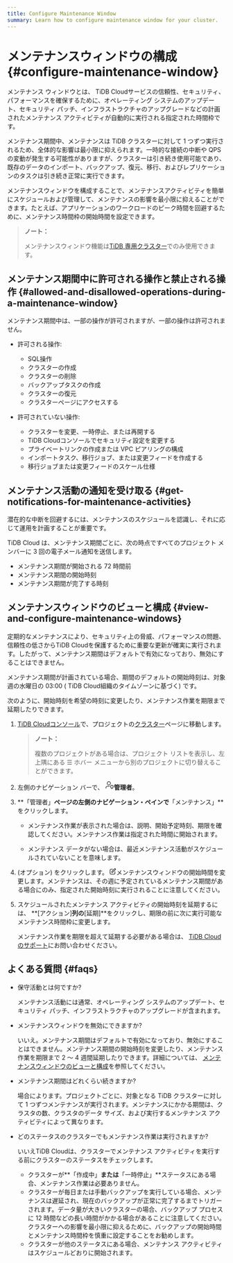 ```yaml
---
title: Configure Maintenance Window
summary: Learn how to configure maintenance window for your cluster.
---
```


# メンテナンスウィンドウの構成 {#configure-maintenance-window}

メンテナンス ウィンドウとは、 TiDB Cloudサービスの信頼性、セキュリティ、パフォーマンスを確保するために、オペレーティング システムのアップデート、セキュリティ パッチ、インフラストラクチャのアップグレードなどの計画されたメンテナンス アクティビティが自動的に実行される指定された時間枠です。

メンテナンス期間中、メンテナンスは TiDB クラスターに対して 1 つずつ実行されるため、全体的な影響は最小限に抑えられます。一時的な接続の中断や QPS の変動が発生する可能性がありますが、クラスターは引き続き使用可能であり、既存のデータのインポート、バックアップ、復元、移行、およびレプリケーションのタスクは引き続き正常に実行できます。

メンテナンスウィンドウを構成することで、メンテナンスアクティビティを簡単にスケジュールおよび管理して、メンテナンスの影響を最小限に抑えることができます。たとえば、アプリケーションのワークロードのピーク時間を回避するために、メンテナンス時間枠の開始時間を設定できます。

> **ノート：**
>
> メンテナンスウィンドウ機能は[<a href="/tidb-cloud/select-cluster-tier.md#tidb-dedicated">TiDB 専用クラスター</a>](/tidb-cloud/select-cluster-tier.md#tidb-dedicated)でのみ使用できます。

## メンテナンス期間中に許可される操作と禁止される操作 {#allowed-and-disallowed-operations-during-a-maintenance-window}

メンテナンス期間中は、一部の操作が許可されますが、一部の操作は許可されません。

-   許可される操作:

    -   SQL操作
    -   クラスターの作成
    -   クラスターの削除
    -   バックアップタスクの作成
    -   クラスターの復元
    -   クラスターページにアクセスする

-   許可されていない操作:

    -   クラスターを変更、一時停止、または再開する
    -   TiDB Cloudコンソールでセキュリティ設定を変更する
    -   プライベートリンクの作成または VPC ピアリングの構成
    -   インポートタスク、移行ジョブ、または変更フィードを作成する
    -   移行ジョブまたは変更フィードのスケール仕様

## メンテナンス活動の通知を受け取る {#get-notifications-for-maintenance-activities}

潜在的な中断を回避するには、メンテナンスのスケジュールを認識し、それに応じて運用を計画することが重要です。

TiDB Cloud は、メンテナンス期間ごとに、次の時点ですべてのプロジェクト メンバーに 3 回の電子メール通知を送信します。

-   メンテナンス期間が開始される 72 時間前
-   メンテナンス期間の開始時刻
-   メンテナンス期間が完了する時刻

## メンテナンスウィンドウのビューと構成 {#view-and-configure-maintenance-windows}

定期的なメンテナンスにより、セキュリティ上の脅威、パフォーマンスの問題、信頼性の低さからTiDB Cloudを保護するために重要な更新が確実に実行されます。したがって、メンテナンス期間はデフォルトで有効になっており、無効にすることはできません。

メンテナンス期間が計画されている場合、期間のデフォルトの開始時刻は、対象週の水曜日の 03:00 ( TiDB Cloud組織のタイムゾーンに基づく) です。

次のように、開始時刻を希望の時刻に変更したり、メンテナンス作業を期限まで延期したりできます。

1.  [<a href="https://tidbcloud.com/">TiDB Cloudコンソール</a>](https://tidbcloud.com/)で、プロジェクトの[<a href="https://tidbcloud.com/console/clusters">クラスター</a>](https://tidbcloud.com/console/clusters)ページに移動します。

    > **ノート：**
    >
    > 複数のプロジェクトがある場合は、プロジェクト リストを表示し、左上隅にある ☰ ホバー メニューから別のプロジェクトに切り替えることができます。

2.  左側のナビゲーション バーで、 <svg width="20" height="20" viewBox="0 0 24 24" fill="none" stroke-width="1.5" xmlns="http://www.w3.org/2000/svg"><path d="M12 14.5H7.5C6.10444 14.5 5.40665 14.5 4.83886 14.6722C3.56045 15.06 2.56004 16.0605 2.17224 17.3389C2 17.9067 2 18.6044 2 20M14.5 6.5C14.5 8.98528 12.4853 11 10 11C7.51472 11 5.5 8.98528 5.5 6.5C5.5 4.01472 7.51472 2 10 2C12.4853 2 14.5 4.01472 14.5 6.5ZM22 16.516C22 18.7478 19.6576 20.3711 18.8054 20.8878C18.7085 20.9465 18.6601 20.9759 18.5917 20.9911C18.5387 21.003 18.4613 21.003 18.4083 20.9911C18.3399 20.9759 18.2915 20.9465 18.1946 20.8878C17.3424 20.3711 15 18.7478 15 16.516V14.3415C15 13.978 15 13.7962 15.0572 13.6399C15.1077 13.5019 15.1899 13.3788 15.2965 13.2811C15.4172 13.1706 15.5809 13.1068 15.9084 12.9791L18.2542 12C18.3452 11.9646 18.4374 11.8 18.4374 11.8H18.5626C18.5626 11.8 18.6548 11.9646 18.7458 12L21.0916 12.9791C21.4191 13.1068 21.5828 13.1706 21.7035 13.2811C21.8101 13.3788 21.8923 13.5019 21.9428 13.6399C22 13.7962 22 13.978 22 14.3415V16.516Z" stroke="currentColor" stroke-width="inherit" stroke-linecap="round" stroke-linejoin="round"></path></svg>**管理者**。

3.  **「管理者」**ページの左側のナビゲーション・ペインで**「メンテナンス」**をクリックします。

    -   メンテナンス作業が表示された場合は、説明、開始予定時刻、期限を確認してください。メンテナンス作業は指定された時間に開始されます。

    -   メンテナンス データがない場合は、最近メンテナンス活動がスケジュールされていないことを意味します。

4.  (オプション) をクリックします。 <svg width="15" height="15" viewBox="0 0 24 24" fill="none" xmlns="http://www.w3.org/2000/svg" class="mantine-1o1jehl"><path d="M11 3.99998H6.8C5.11984 3.99998 4.27976 3.99998 3.63803 4.32696C3.07354 4.61458 2.6146 5.07353 2.32698 5.63801C2 6.27975 2 7.11983 2 8.79998V17.2C2 18.8801 2 19.7202 2.32698 20.362C2.6146 20.9264 3.07354 21.3854 3.63803 21.673C4.27976 22 5.11984 22 6.8 22H15.2C16.8802 22 17.7202 22 18.362 21.673C18.9265 21.3854 19.3854 20.9264 19.673 20.362C20 19.7202 20 18.8801 20 17.2V13M7.99997 16H9.67452C10.1637 16 10.4083 16 10.6385 15.9447C10.8425 15.8957 11.0376 15.8149 11.2166 15.7053C11.4184 15.5816 11.5914 15.4086 11.9373 15.0627L21.5 5.49998C22.3284 4.67156 22.3284 3.32841 21.5 2.49998C20.6716 1.67156 19.3284 1.67155 18.5 2.49998L8.93723 12.0627C8.59133 12.4086 8.41838 12.5816 8.29469 12.7834C8.18504 12.9624 8.10423 13.1574 8.05523 13.3615C7.99997 13.5917 7.99997 13.8363 7.99997 14.3255V16Z" stroke="currentColor" stroke-width="2" stroke-linecap="round" stroke-linejoin="round"></path></svg>メンテナンスウィンドウの開始時間を変更します。メンテナンスは、その週に予定されているメンテナンス期間がある場合にのみ、指定された開始時刻に実行されることに注意してください。

5.  スケジュールされたメンテナンス アクティビティの開始時刻を延期するには、 **[アクション]**列の**[延期]**をクリックし、期限の前に次に実行可能なメンテナンス時間枠に変更します。

    メンテナンス作業を期限を超えて延期する必要がある場合は、 [<a href="/tidb-cloud/tidb-cloud-support.md#tidb-cloud-support">TiDB Cloudのサポート</a>](/tidb-cloud/tidb-cloud-support.md#tidb-cloud-support)にお問い合わせください。

## よくある質問 {#faqs}

-   保守活動とは何ですか?

    メンテナンス活動には通常、オペレーティング システムのアップデート、セキュリティ パッチ、インフラストラクチャのアップグレードが含まれます。

-   メンテナンスウィンドウを無効にできますか?

    いいえ。メンテナンス期間はデフォルトで有効になっており、無効にすることはできません。メンテナンス期間の開始時刻を変更したり、メンテナンス作業を期限まで 2 ～ 4 週間延期したりできます。詳細については、 [<a href="#view-and-configure-maintenance-windows">メンテナンスウィンドウのビューと構成</a>](#view-and-configure-maintenance-windows)を参照してください。

-   メンテナンス期間はどれくらい続きますか?

    場合によります。プロジェクトごとに、対象となる TiDB クラスターに対して 1 つずつメンテナンスが実行されます。メンテナンスにかかる期間は、クラスタの数、クラスタのデータ サイズ、および実行するメンテナンス アクティビティによって異なります。

-   どのステータスのクラスターでもメンテナンス作業は実行されますか?

    いいえTiDB Cloudは、クラスターでメンテナンス アクティビティを実行する前にクラスターのステータスをチェックします。

    -   クラスターが**「作成中」**または**「一時停止」**ステータスにある場合、メンテナンス作業は必要ありません。
    -   クラスターが毎日または手動バックアップを実行している場合、メンテナンスは遅延され、現在のバックアップが正常に完了するまでトリガーされます。データ量が大きいクラスターの場合、バックアップ プロセスに 12 時間などの長い時間がかかる場合があることに注意してください。クラスターへの影響を最小限に抑えるために、バックアップの開始時間とメンテナンス時間枠を慎重に設定することをお勧めします。
    -   クラスターが他のステータスにある場合、メンテナンス アクティビティはスケジュールどおりに開始されます。
